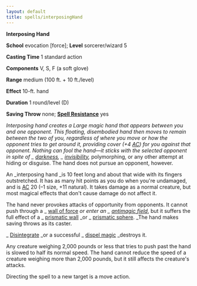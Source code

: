 ```yaml
---
layout: default
title: spells/interposingHand
---
```

 **Interposing Hand**

**School** evocation [force]; **Level** sorcerer/wizard 5

**Casting Time** 1 standard action

**Components** V, S, F (a soft glove)

**Range** medium (100 ft. + 10 ft./level)

**Effect** 10-ft. hand

**Duration** 1 round/level (D)

**Saving Throw** none; **[Spell Resistance](../glossary#_spell-resistance)** yes

_Interposing hand _creates a Large magic hand that appears between you and one opponent. This floating, disembodied hand then moves to remain between the two of you, regardless of where you move or how the opponent tries to get around it, providing cover (+4 [AC](../combat#_armor-class)) for you against that opponent. Nothing can fool the hand—it sticks with the selected opponent in spite of _ [darkness](darkness#_darkness), _ [invisibility](invisibility#_invisibility)_,_ polymorphing, or any other attempt at hiding or disguise. The hand does not pursue an opponent, however.

An _interposing hand _is 10 feet long and about that wide with its fingers outstretched. It has as many hit points as you do when you're undamaged, and is [AC](../combat#_armor-class) 20 (–1 size, +11 natural). It takes damage as a normal creature, but most magical effects that don't cause damage do not affect it.

The hand never provokes attacks of opportunity from opponents. It cannot push through a _ [wall of force](wallOfForce#_wall-of-force) _or enter an _ [antimagic field](antimagicField#_antimagic-field)_, but it suffers the full effect of a _ [prismatic wall](prismaticWall#_prismatic-wall) _or _ [prismatic sphere](prismaticSphere#_prismatic-sphere). _The hand makes saving throws as its caster.

_ [Disintegrate](disintegrate#_disintegrate) _or a successful _ [dispel magic](dispelMagic#_dispel-magic) _destroys it.

Any creature weighing 2,000 pounds or less that tries to push past the hand is slowed to half its normal speed. The hand cannot reduce the speed of a creature weighing more than 2,000 pounds, but it still affects the creature's attacks.

Directing the spell to a new target is a move action.

